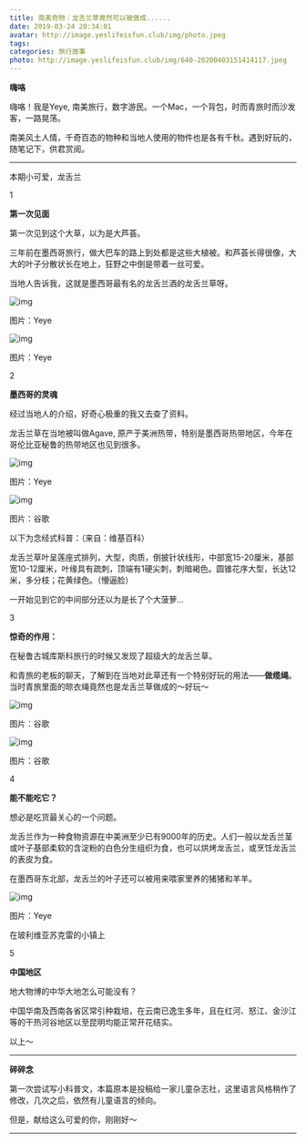 ```yaml
---
title: 南美奇物｜龙舌兰草竟然可以被做成......
date: 2019-03-24 20:34:01
avatar: http://image.yeslifeisfun.club/img/photo.jpeg
tags: 
categories: 旅行故事
photo: http://image.yeslifeisfun.club/img/640-20200403151414117.jpeg
---
```


**嗨咯**



嗨咯！我是Yeye, 南美旅行，数字游民。一个Mac，一个背包，时而青旅时而沙发客，一路晃荡。



南美风土人情，千奇百态的物种和当地人使用的物件也是各有千秋。遇到好玩的，随笔记下，供君赏阅。



------



本期小可爱，龙舌兰



1

**第一次见面**



第一次见到这个大草，以为是大芦荟。



三年前在墨西哥旅行，做大巴车的路上到处都是这些大植被。和芦荟长得很像，大大的叶子分散状长在地上，狂野之中倒是带着一丝可爱。



当地人告诉我，这就是墨西哥最有名的龙舌兰酒的龙舌兰草呀。



![img](http://image.yeslifeisfun.club/img/640-20200403151406843.jpeg)

图片：Yeye



![img](http://image.yeslifeisfun.club/img/640-20200403151410711.jpeg)

图片：Yeye



2

**墨西哥的灵魂**



经过当地人的介绍，好奇心极重的我又去查了资料。



龙舌兰草在当地被叫做Agave, 原产于美洲热带，特别是墨西哥热带地区，今年在哥伦比亚秘鲁的热带地区也见到很多。

 

![img](http://image.yeslifeisfun.club/img/640-20200403151414117.jpeg)

图片：Yeye





![img](http://image.yeslifeisfun.club/img/640-20200403151417625.jpeg)

图片：谷歌



以下为念经式科普：（来自：维基百科）



龙舌兰草叶呈莲座式排列，大型，肉质，倒披针状线形，中部宽15-20厘米，基部宽10-12厘米，叶缘具有疏刺，顶端有1硬尖刺，刺暗褐色。圆锥花序大型，长达12米，多分枝；花黄绿色。（懵逼脸）



一开始见到它的中间部分还以为是长了个大菠萝...





3

**惊奇的作用：**



在秘鲁古城库斯科旅行的时候又发现了超级大的龙舌兰草。



和青旅的老板的聊天，了解到在当地对此草还有一个特别好玩的用法——**做缆绳**。当时青旅里面的晾衣绳竟然也是龙舌兰草做成的～好玩～



![img](http://image.yeslifeisfun.club/img/640-20200403151421076.jpeg)

图片：谷歌



![img](http://image.yeslifeisfun.club/img/640-20200403151425405.jpeg)

图片：谷歌





4

**能不能吃它？**



想必是吃货最关心的一个问题。



龙舌兰作为一种食物资源在中美洲至少已有9000年的历史。人们一般以龙舌兰茎或叶子基部柔软的含淀粉的白色分生组织为食，也可以烘烤龙舌兰，或烹饪龙舌兰的表皮为食。



在墨西哥东北部，龙舌兰的叶子还可以被用来喂家里养的猪猪和羊羊。



![img](http://image.yeslifeisfun.club/img/640-20200403151431013.jpeg)

图片：Yeye

在玻利维亚苏克雷的小镇上





5

**中国地区**



地大物博的中华大地怎么可能没有？



中国华南及西南各省区常引种栽培，在云南已逸生多年，且在红河、怒江、金沙江等的干热河谷地区以至昆明均能正常开花结实。





以上～





***



**碎碎念**



第一次尝试写小科普文，本篇原本是投稿给一家儿童杂志社，这里语言风格稍作了修改，几次之后，依然有儿童语言的倾向。



但是，献给这么可爱的你，刚刚好～



------